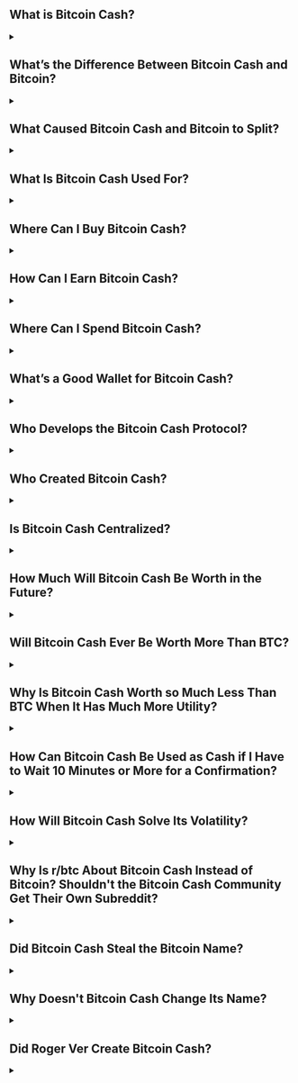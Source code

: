 ## What is Bitcoin Cash?
<details><summary></summary>

Bitcoin Cash is a global, peer-to-peer cryptocurrency that can be sent anywhere in the world, to anyone you want, without intermediaries. Bitcoin Cash is not controlled by any single entity and is instead secured permissionlessly by thousands of computers around the world dedicated to maintaining the network. Bitcoin Cash is decentralized so that no business, institution, or government can control it and no one can censor your payments. It is an alternative to government-controlled fiat currency that has been mismanaged and debased to an unprecedented degree. Bitcoin Cash, on the other hand, maintains a diminishing minting schedule and will forever be capped at 21 million coins. Bitcoin Cash offers anyone in the world the chance to enjoy financial sovereignty like never before.

</details>

## What’s the Difference Between Bitcoin Cash and Bitcoin?
<details><summary></summary>

  
Bitcoin Cash and Bitcoin (BTC) used to be one and the same until August 1, 2017. That’s when the original network split and two separate coins were the result. At the moment of the split every owner of Bitcoin had the same amount of coins on both networks.

Since that time BTC has retained a 1MB “blocksize” (the space allowed for transactions every 10 minutes) even though transaction throughput had already reached a limit (about 300,000 transactions per day). The result is that BTC transactions can be quite expensive with the average transaction fee reaching as high as $50 at times. BTC transactions are also potentially very slow if you do not pay a high enough fee. Some transactions get stuck in limbo for days or weeks. To alleviate the problem of congestion and high fees, the BTC community hopes to rely on second-layer solutions (e.g. Lightning Network), only using the BTC network as a settlement layer or for very high-value transactions.

Bitcoin Cash, on the other hand, upgraded its protocol to expand the blocksize. The Bitcoin Cash blocksize is fully adjustable with only soft limits in place. Bitcoin Cash developers  research and test larger and larger blocks, working to optimize the network and eliminate potential bugs. As market demand increases and protocol research progresses, the community works together to raise the soft limits on the blocksize over time. 

The result is that Bitcoin Cash transactions are extremely inexpensive and only cost a fraction of a penny for a typical transaction. This focus on inexpensive transactions opens up a world of payments-based use cases and allows for the possibility of onboarding millions of users and merchants.

</details>

## What Caused Bitcoin Cash and Bitcoin to Split?
<details><summary></summary>

Bitcoin Cash (BCH) and Bitcoin (BTC) shared a history until August 1, 2017. That’s when a “hard fork” happened which deliberately caused a network split. A hard fork is simply a change in the rules of the network to either add new features or to fix a bug. Some people refer to hard forks as “upgrades” and they don’t have to lead to network splits.

In this case, though, there was a longstanding disagreement over what network rules should be in place. Bitcoin had started to hit a scaling ceiling in 2015 and transaction fees were starting to creep up because of the congested network. Everyone agreed a solution was sorely needed. 

The cause of the congestion was due to a 1MB limit on the “blocksize” (the space available for transactions every 10 minutes or so). Bitcoin didn’t start out with an explicit blocksize limit but a 1MB limit was implemented early on to protect the young network from spam attacks that could overwhelm it (transactions were free in those days). The original design by Satoshi Nakamoto (creator of Bitcoin) called for simply expanding the blocksize as the network grew larger and more resilient.

However, the core group of developers that had managed to gain control of Bitcoin development by 2015 were unwilling to expand the blocksize. They claimed to believe that code workarounds and second-layer solutions could provide Bitcoin with the necessary scaling solutions. Many of these “small blockers” expressed the belief that high fees were actually good and desirable as a sign of Bitcoin’s high demand. An additional reason given to keep blocks small was to allow people with extremely limited hardware to still run a Bitcoin full node (a full node maintains the entire history of the Bitcoin blockchain). The small blockers claimed that, unless anyone of basically any means could run a full node, Bitcoin could not be decentralized as only a few big players could run nodes.

On the other side of the scaling debate, a significant portion of the Bitcoin community still believed in the original design plan of expanding the blocksize as the network matured, hardware became more capable and cheaper, and the userbase grew. This group of “big blockers” believed that Bitcoin could only fulfill its original purpose of being peer-to-peer electronic cash if blocks can easily accommodate current demand and transactions can remain extremely cheap. They also argued that second-layer solutions can only function well on a base layer that can be used inexpensively. Big blockers also took issue with the decentralization argument, maintaining that continual hardware advancements and other innovations would allow Bitcoin full nodes to be run affordably by anyone interested in doing so (while also making the point that users can just be users and do not have to run full nodes to use Bitcoin). 

The major Bitcon discussion forums were controlled by small blockers and became extremely censored, favoring arguments for keeping blocks small. Therefore, the mainstream narrative of Bitcoin ended up integrating those ideas. Bitcoin developers had been working on an upgrade called “Segregated Witness” (SegWit), a code workaround that would purportedly allow some additional transactions to be processed without raising the blocksize limit. SegWit would also allow for second-layer solutions to be implemented. 

While Bitcoin was preparing to upgrade to SegWit, a group of big blockers decided to hard fork a version of Bitcoin that would remain SegWit-free and follow Satoshi’s original scaling design. This version, named Bitcoin Cash (BCH), hard forked on August 1, 2017 at block height 478559 and introduced a completely adjustable blocksize with an initial soft limit of 8MB. 

</details>

## What Is Bitcoin Cash Used For?
<details><summary></summary>

Bitcoin Cash is the leading cryptocurrency for peer-to-peer electronic cash use cases. With a wide distribution, high merchant adoption, and extremely low fees, Bitcoin Cash is used for a wide variety of economic interactions. People around the world use Bitcoin Cash every day for things like online shopping, in-person payments, tipping, trading, speculating, social media posting, and crowdfunding.

</details>

## Where Can I Buy Bitcoin Cash?
<details><summary></summary>

Every major cryptocurrency exchange offers Bitcoin Cash. [Bitcoincash.org](https://bitcoincash.org/#exchanges) lists many of them. You can also buy Bitcoin Cash locally from cryptocurrency ATMs or through [local.bitcoin.com](https://local.bitcoin.com/).

</details>

## How Can I Earn Bitcoin Cash?
<details><summary></summary>

There are many ways to earn Bitcoin Cash. If you have a business, make sure to implement Bitcoin Cash as a payment option. There are many payment gateways that simplify accepting Bitcoin Cash, including [prompt.cash](https://prompt.cash/), [BitPay](https://bitpay.com/), and [GoCrypto](https://gocrypto.com/).

If you are looking for other ways you can earn Bitcoin Cash, there are many options. You can market your skills at [coingigs.net](https://coingigs.net/) or [workingforbitcoins.com](https://workingforbitcoins.com/). You can answer questions or complete tasks at [lazyfox.io](https://lazyfox.io/). You can earn small tips for social media posts at [noise.cash](https://noise.cash/). You can also earn tips for writing interesting articles at [read.cash](https://read.cash/). Those passionate about onboarding new merchants can earn Bitcoin Cash at [bitcoincash.site](https://bitcoincash.site/merchants/onboarding/).

</details>

## Where Can I Spend Bitcoin Cash?
<details><summary></summary>

There are thousands of merchants and businesses around the world that accept Bitcoin Cash. [Acceptbitcoin.cash](https://acceptbitcoin.cash/) allows you to browse merchants by category. [Greenpages.cash](https://greenpages.cash/pages/home.php) also lets you search for various merchants. [Map.bitcoin.com](https://map.bitcoin.com/) and [cash-map.org](https://cash-map.org/) allow you to browse merchants through a map interface. And [bitcoincash.org](https://bitcoincash.org/#services) lists several services and projects that accept Bitcoin Cash. If you accept Bitcoin Cash for your business, list your business on these websites for more exposure.

</details>

## What’s a Good Wallet for Bitcoin Cash?
<details><summary></summary>

Keeping Bitcoin Cash or any other cryptocurrencies on an exchange is generally frowned upon. There are many Bitcoin Cash wallets available and choosing a wallet depends on your needs. The consensus is that [Electron Cash](https://electroncash.org/) for desktop is the most versatile Bitcoin Cash wallet for power users. Many Bitcoin Cash users believe that the [bitcoin.com wallet](https://wallet.bitcoin.com/) is the most user-friendly wallet for mobile. [Bitcoincash.org](https://bitcoincash.org/#wallets) lists several wallets, including hardware wallets for increased security and multi-coin wallets for heavy cryptocurrency users. Users deciding on a wallet should experiment with several using small amounts of Bitcoin Cash to decide which works best for them. Users should always back up their seed phrases.

</details>

## Who Develops the Bitcoin Cash Protocol?
<details><summary></summary>

The Bitcoin Cash protocol is not controlled by any single individual, institution, or development team. Anyone is free to contribute. A lot of the work is done as a collaboration between the six full node development teams and other independent developers. While not an official collaboration website (on Bitcoin Cash there is no such thing as “official), much of the collaboration on protocol and consensus work is done on [bitcoincashresearch.org](https://bitcoincashresearch.org/). Anyone can sign up and contribute to the discussions taking place there. 

</details>

## Who Created Bitcoin Cash?
<details><summary></summary>

Bitcoin Cash is a continuation of the original idea of Bitcoin: a peer-to-peer electronic cash. Therefore it can be argued that Bitcoin Cash was invented by Satoshi Nakamoto. A better question is probably, “Who forked Bitcoin Cash from BTC?”. 

The Bitcoin Cash hard fork was a collaboration among numerous individuals and development teams and its origins actually go back a few years before 2017. 

[Further Reading](https://www.reddit.com/r/btc/comments/bvj08f/an_incomplete_history_of_the_bitcoin_cashs_origin/)

</details>

## Is Bitcoin Cash Centralized?
<details><summary></summary>

No, Bitcoin Cash is not centralized. There is no central point of control over the Bitcoin Cash network that can be abused or compromised. Just like BTC, there are thousands of network nodes around the world running software to secure Bitcoin Cash and validate Bitcoin Cash transactions. In fact, the same entities that mine BTC also mine Bitcoin Cash.

Anyone in the world is free to run Bitcoin Cash node software and/or mine Bitcoin Cash blocks. Additionally, Bitcoin Cash has an extra layer of decentralization that no other cryptocurrency has. Bitcoin Cash has six independent node software teams that all collaborate and come to consensus on protocol upgrades. This ensures that no single organization controls the Bitcoin Cash network.

</details>

## How Much Will Bitcoin Cash Be Worth in the Future?
<details><summary></summary>

Nobody knows what the price of Bitcoin Cash (or any asset) will be at any point in the future. Its value is always based on supply and demand, which are constantly shifting. Bitcoin Cash enthusiasts generally have a positive outlook on the future price of Bitcoin Cash for at least a few reasons. One is that fiat currencies (e.g. USD) are inflating at a very rapid pace while the supply of Bitcoin Cash is limited to 21 million coins. Another is the belief that there will be an increased demand for cryptocurrency payments, especially among unbanked populations. Despite these beliefs, no one knows for certain how valuable Bitcoin Cash will be in the future.

</details>

## Will Bitcoin Cash Ever Be Worth More Than BTC?
<details><summary></summary>

The value of Bitcoin Cash is based on supply and demand and the economic interactions of millions of people. Therefore, it is unknown whether Bitcoin Cash can ever be worth more than BTC. Bitcoin Cash enthusiasts are generally of the opinion that one day Bitcoin Cash will be worth more than BTC. This opinion is mostly based on the fact that Bitcoin Cash transactions are far cheaper than BTC transactions (due to scaling efforts on the former) combined with a belief that the demand for cryptocurrency transactions will increase dramatically over the long term. 

</details>

## Why Is Bitcoin Cash Worth so Much Less Than BTC When It Has Much More Utility?
<details><summary></summary>

The value of cryptocurrencies is completely up to supply and demand. At this point in time, there is simply more demand for BTC. At this time, cryptocurrencies in general are mainly used as speculative assets rather than alternative currencies. While Bitcoin Cash continues the peer-to-peer cash design of Satoshi Nakamoto and BTC has abandoned that use case, BTC still enjoys name recognition and perception as the “original”. Therefore, the increased utility of Bitcoin Cash isn’t necessarily reflected in market prices. Of course, Bitcoin Cash users can benefit from its use cases no matter what the market price of Bitcoin Cash happens to be at any given moment.

</details>

## How Can Bitcoin Cash Be Used as Cash if I Have to Wait 10 Minutes or More for a Confirmation?
<details><summary></summary>

With Bitcoin Cash you do not have to wait for a confirmation for the vast majority of transactions. 

Bitcoin Cash transactions are confirmed in blocks of transactions that get added to the blockchain every ten minutes, on average. When a transaction is confirmed in a block, it is proof that a significant amount of electricity has been expended to include that transaction. In addition, even more electricity would be needed to reverse it. The electricity required to reverse an already-confirmed transaction can always be used much more profitably to simply extend the blockchain further, rather than reversing previous transactions. That makes the reversal of transactions that have already been confirmed extremely unlikely. 

What sets Bitcoin Cash apart is its dedication to scaling. Because of that there is always plenty of room for transactions to be included in the next block. That is different from many other cryptocurrencies, including BTC, that are congested and require transactions to compete and pay inordinate fees to be included in the next block. Thus every transaction on Bitcoin Cash is nearly guaranteed to be included in the next block. This gives Bitcoin Cash something called zero-confirmation (0-conf) security. It means that a transaction that gets broadcasted across the network is nearly as good as a confirmed transaction. 

0-conf security is definitely not absolute. It is technically possible for a miner (or someone colluding with a miner) to stealthily double-spend a transaction. But such schemes are only profitable with very large amounts. Therefore, any transaction worth less than $1000 USD (and possibly much more than that) should be just fine to accept without any confirmations. 

Of course any business or exchange is free to set their own 0-conf policies. Some exchanges require multiple confirmations before crediting deposited amounts. However, not all businesses or exchanges base their policies off of actual risk or hard data.

</details>

## How Will Bitcoin Cash Solve Its Volatility?
<details><summary></summary>

Volatility may or may not be a problem to be solved, depending on the use case. For example, many Bitcoin Cash users anticipate an increased value of their coins. To realize such hopes, volatility is a good thing those users embrace even though it includes the risk of Bitcoin Cash dropping in value. For merchants who accept Bitcoin Cash in exchange for goods and services, volatility may be undesirable as it could negatively affect their bottom line if Bitcoin Cash drops in price. In either case, it is not up to the Bitcoin Cash protocol to “solve” volatility. But there are services that can assist those looking to avoid volatility. Some users may wish to exchange their Bitcoin Cash for a stablecoin (e.g. USDT, flexUSD) when volatility is undesirable. Alternatively, those concerned about volatility can use [Detoken](https://detoken.net) (powered by [AnyHedge](https://anyhedge.com/)) to hedge the value of their Bitcoin Cash. While not yet implemented, the Bitcoin Cash payment gateway [prompt.cash](https://prompt.cash/) will allow merchants to automatically hedge their Bitcoin Cash revenue using AnyHedge contracts.

</details>

## Why Is r/btc About Bitcoin Cash Instead of Bitcoin? Shouldn't the Bitcoin Cash Community Get Their Own Subreddit?
<details><summary></summary>

r/btc is a place where redditors are free to discuss any Bitcoin-based protocol and associated projects. r/btc was started in 2011, which was very early in Bitcoin’s history and six years before the Bitcoin Cash/BTC split. When r/Bitcoin began to suppress discussion of Bitcoin upgrades in 2015, many redditors flocked to r/btc where the discussion was not censored. Most of the uncensored Bitcoin community supported a continuation of Satoshi’s original vision of a scaled Bitcoin blockchain, which was eventually manifested in the Bitcoin Cash protocol. To this day r/btc does not censor any Bitcoin-related topics. Members of r/btc simply advocate more for Bitcoin Cash than they do for BTC. For redditors interested in a subreddit focused specifically on Bitcoin Cash, they are welcome to participate at r/Bitcoincash.

</details>

## Did Bitcoin Cash Steal the Bitcoin Name?
<details><summary></summary>

The idea of stealing the name “Bitcoin” implies that the Bitcoin name is or can be owned. Ignoring the question of whether intellectual property actually exists at all, the use of the Bitcoin name to describe open-source protocols has been fair game since the invention of Bitcoin. Bitcoin was originally released under the MIT license, which is extremely permissive. Multiple cryptocurrencies have used the Bitcoin name and we should expect more of that in the future. When BTC and Bitcoin Cash split, that was the first time the Bitcoin name was used by two cryptocurrencies simultaneously. Many BTC enthusiasts felt that Bitcoin Cash was stealing the name while Bitcoin Cash enthusiasts thought it was absolutely justified since Bitcoin Cash continued the original project Satoshi Nakamoto started. In any case, any cryptocurrency is certainly free to use the Bitcoin name.

</details>

## Why Doesn't Bitcoin Cash Change Its Name?
<details><summary></summary>

There are a few people out there who claim that if Bitcoin Cash would change its name then it would be treated as an equal among other cryptocurrencies. Such people claim that Bitcoin Cash is trying to steal the Bitcoin name and thus poses itself as a threat to BTC. The fact is that Bitcoin Cash is a continuation of the original Bitcoin project started by Satoshi Nakamoto and has every right to the Bitcoin name. The name of Bitcoin Cash is not going to change at this point and anyone suggesting it should is advocating the introduction of much confusion into the cryptocurrency space.

</details>  

## Did Roger Ver Create Bitcoin Cash?
<details><summary></summary>

Roger Ver did not create Bitcoin Cash, nor was he involved in the Bitcoin Cash hard fork in any capacity. Roger had been an enthusiastic and extremely vocal supporter of Bitcoin since 2011 and was one of the first investors in Bitcoin-related businesses. During the scaling debates, Roger advocated for a bigger blocksize and supported the SegWit2x proposal, a compromise between small blockers and big blockers which would have introduced Segregated Witness into Bitcoin and then raised the blocksize to 2MB. Even after the Bitcoin Cash hard fork, Roger was hoping for the second part of SegWit2x to be implemented. After it was clear the SegWit2x proposal was a bait-and-switch by small blockers and that BTC could no longer be peer-to-peer electronic cash, Roger researched other cryptocurrencies and decided that Bitcoin Cash offered the best chance to deliver Bitcoin’s original promise. 

</details>
